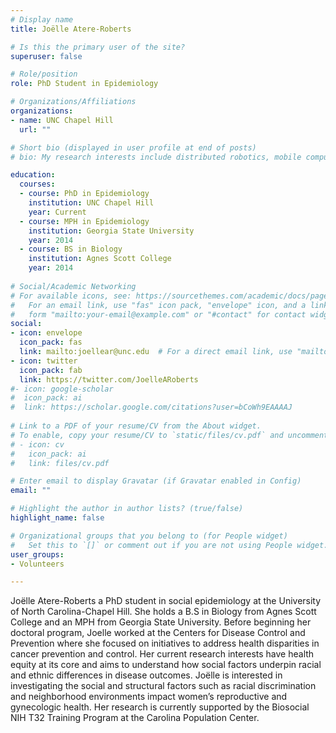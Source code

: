 ```yaml
---
# Display name
title: Joëlle Atere-Roberts

# Is this the primary user of the site?
superuser: false

# Role/position
role: PhD Student in Epidemiology

# Organizations/Affiliations
organizations:
- name: UNC Chapel Hill
  url: ""

# Short bio (displayed in user profile at end of posts)
# bio: My research interests include distributed robotics, mobile computing and programmable matter.

education:
  courses:
  - course: PhD in Epidemiology
    institution: UNC Chapel Hill
    year: Current
  - course: MPH in Epidemiology
    institution: Georgia State University
    year: 2014
  - course: BS in Biology
    institution: Agnes Scott College
    year: 2014
    
# Social/Academic Networking
# For available icons, see: https://sourcethemes.com/academic/docs/page-builder/#icons
#   For an email link, use "fas" icon pack, "envelope" icon, and a link in the
#   form "mailto:your-email@example.com" or "#contact" for contact widget.
social:
- icon: envelope
  icon_pack: fas
  link: mailto:joellear@unc.edu  # For a direct email link, use "mailto:test@example.org".
- icon: twitter
  icon_pack: fab
  link: https://twitter.com/JoelleARoberts
#- icon: google-scholar
#  icon_pack: ai
#  link: https://scholar.google.com/citations?user=bCoWh9EAAAAJ
  
# Link to a PDF of your resume/CV from the About widget.
# To enable, copy your resume/CV to `static/files/cv.pdf` and uncomment the lines below.
# - icon: cv
#   icon_pack: ai
#   link: files/cv.pdf

# Enter email to display Gravatar (if Gravatar enabled in Config)
email: ""

# Highlight the author in author lists? (true/false)
highlight_name: false

# Organizational groups that you belong to (for People widget)
#   Set this to `[]` or comment out if you are not using People widget.
user_groups:
- Volunteers

---
```


Joëlle Atere-Roberts a PhD student in social epidemiology at the University of North Carolina-Chapel Hill.  She holds a B.S in Biology from Agnes Scott College and an MPH from Georgia State University. Before beginning her doctoral program, Joelle worked at the Centers for Disease Control and Prevention where she focused on initiatives to address health disparities in cancer prevention and control. Her current research interests have health equity at its core and aims to understand how social factors underpin racial and ethnic differences in disease outcomes. Joëlle is interested in investigating the social and structural factors such as racial discrimination and neighborhood environments impact women’s reproductive and gynecologic health. Her research is currently supported by the Biosocial NIH T32 Training Program at the Carolina Population Center.
